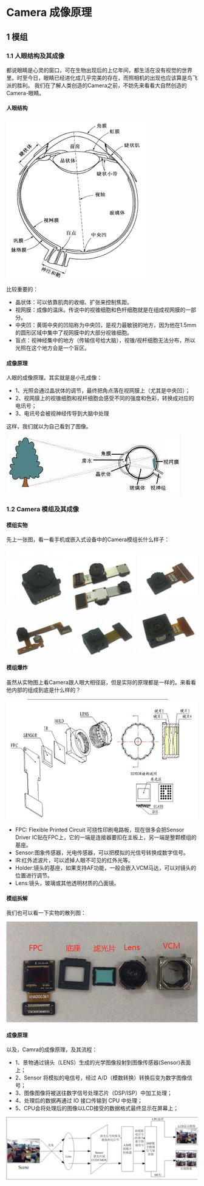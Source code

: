 # Camera 成像原理

## 1 模组

### 1.1 人眼结构及其成像
都说眼睛是心灵的窗口，可在生物出现后的上亿年间，都生活在没有视觉的世界里。时至今日，眼睛已经进化成几乎完美的存在，而照相机的出现也应该算是鸟飞派的胜利。
我们在了解人类创造的Camera之前，不妨先来看看大自然创造的Camera-眼睛。

#### 人眼结构

<img src="https://github.com/lowkeyway/Embedded/blob/master/Software/Driver/Pic/Camera/Camera%20%E7%9C%BC%E7%9D%9B%E7%9A%84%E5%88%A8%E9%9D%A2%E5%9B%BE.png">

比较重要的：
+ 晶状体：可以依靠肌肉的收缩、扩张来控制焦距。
+ 视网膜：成像的温床。传说中的视锥细胞和色杆细胞就是在组成视网膜的一部分。
+ 中央凹：黄斑中央的凹陷称为中央凹，是视力最敏锐的地方，因为他在1.5mm的圆形区域中集中了视网膜中的大部分视锥细胞。
+ 盲点：视神经集中的地方（传输信号给大脑），视锥/视杆细胞无法分布，所以光照在这个地方会是一个盲区。

#### 成像原理

人眼的成像原理。其实就是是小孔成像：
+ 1、光照会通过晶状体的调节，最终把角点落在视网膜上（尤其是中央凹）；
+ 2、视网膜上的视锥细胞和视杆细胞会感受不同的强度和色彩，转换成对应的电讯号；
+ 3、电讯号会被视神经传导到大脑中处理

这样，我们就以为自己看到了图像。

<img src="https://github.com/lowkeyway/Embedded/blob/master/Software/Driver/Pic/Camera/Camera%20%E4%BA%BA%E7%9C%BC%E6%88%90%E5%83%8F.jpg">

### 1.2 Camera 模组及其成像

#### 模组实物

先上一张图，看一看手机或嵌入式设备中的Camera模组长什么样子：

<img src="https://github.com/lowkeyway/Embedded/blob/master/Software/Driver/Pic/Camera/Camera%20%E6%A8%A1%E7%BB%84%E5%AE%9E%E7%89%A9.jpg">

#### 模组爆炸

虽然从实物图上看Camera跟人眼大相径庭，但是实际的原理都是一样的。来看看他内部的组成到底是什么样的？

<img src="https://github.com/lowkeyway/Embedded/blob/master/Software/Driver/Pic/Camera/Camera%20%E6%A8%A1%E7%BB%84%E7%88%86%E7%82%B8%E5%9B%BE.png">

+ FPC: Flexible Printed Circuit 可挠性印刷电路板，现在很多会把Sensor Driver IC贴在FPC上，它的一端是连接器要扣在主板上，另一端是整颗模组的基座。
+ Sensor:图象传感器，光电传感器，可以把模拟的光信号转换成数字信号。
+ IR:红外滤波片，可以滤掉人眼不可见的红外光等。
+ Holder:镜头的基座，如果支持AF功能，一般会嵌入VCM马达，可以对镜头的位置进行调节。
+ Lens:镜头，玻璃或其他透明材质的凸面镜。

#### 模组拆解

我们也可以看一下实物的散列图：

<img src="https://github.com/lowkeyway/Embedded/blob/master/Software/Driver/Pic/Camera/Camera%20%E6%A8%A1%E7%BB%84%E5%AE%9E%E7%89%A9%E8%A7%A3%E5%88%A8%E5%9B%BE.png">

#### 成像原理

以及，Camra的成像原理，及其流程：
+ 1、景物通过镜头（LENS）生成的光学图像投射到图像传感器(Sensor)表面上；
+ 2、Sensor 将模拟的电信号，经过 A/D（模数转换）转换后变为数字图像信号；
+ 3、图像图像将被送往数字信号处理芯片（DSP/ISP）中加工处理；
+ 4、处理后的数据再通过 IO 接口传输到 CPU 中处理；
+ 5、CPU会将处理后的图像以LCD接受的数据格式最终显示在屏幕上；

<img src="https://github.com/lowkeyway/Embedded/blob/master/Software/Driver/Pic/Camera/Camera%20%E6%A8%A1%E7%BB%84%E6%88%90%E5%83%8F%E5%8E%9F%E7%90%86.png">




